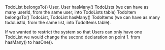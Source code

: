 TodoList belongsTo() User, User hasMany() TodoLists (we can have as many userId, from the same user, into TodoLists table)
TodoItem belongsTo() TodoList, TodoList hasMany() TodoItems (we can have as many todoListId, from the same list, into TodoItems table).

If we wanted to restrict the system so that Users can only have one TodoList we would change the second declaration on point 1. from hasMany() to hasOne().
